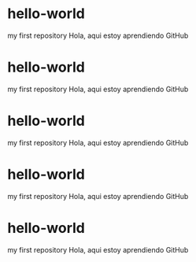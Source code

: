 # hello-world
my first repository
Hola, aqui estoy aprendiendo GitHub

# hello-world
my first repository
Hola, aqui estoy aprendiendo GitHub

# hello-world
my first repository
Hola, aqui estoy aprendiendo GitHub

# hello-world
my first repository
Hola, aqui estoy aprendiendo GitHub

# hello-world
my first repository
Hola, aqui estoy aprendiendo GitHub
